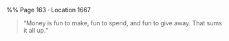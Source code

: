 %% Page 163 · Location 1667 
> “Money is fun to make, fun to spend, and fun to give away. That sums it all up.” 
